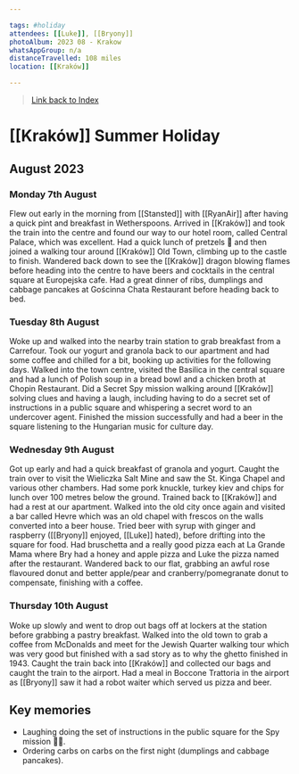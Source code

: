 ```yaml
---

tags: #holiday
attendees: [[Luke]], [[Bryony]]
photoAlbum: 2023 08 - Krakow
whatsAppGroup: n/a
distanceTravelled: 108 miles
location: [[Kraków]]

---
```


> [Link back to Index](obsidian://open?vault=Personal%20Notes&file=000%20Index)

# [[Kraków]] Summer Holiday

## August 2023

### Monday 7th August

Flew out early in the morning from [[Stansted]] with [[RyanAir]] after having a quick pint and breakfast in Wetherspoons. Arrived in [[Kraków]] and took the train into the centre and found our way to our hotel room, called Central Palace, which was excellent. Had a quick lunch of pretzels 🥨 and then joined a walking tour around [[Kraków]] Old Town, climbing up to the castle to finish. Wandered back down to see the [[Kraków]] dragon blowing flames before heading into the centre to have beers and cocktails in the central square at Europejska cafe. Had a great dinner of ribs, dumplings and cabbage pancakes at Gościnna Chata Restaurant before heading back to bed.

### Tuesday 8th August

Woke up and walked into the nearby train station to grab breakfast from a Carrefour. Took our yogurt and granola back to our apartment and had some coffee and chilled for a bit, booking up activities for the following days. Walked into the town centre, visited the Basilica in the central square and had a lunch of Polish soup in a bread bowl and a chicken broth at Chopin Restaurant. Did a Secret Spy mission walking around [[Kraków]] solving clues and having a laugh, including having to do a secret set of instructions in a public square and whispering a secret word to an undercover agent. Finished the mission successfully and had a beer in the square listening to the Hungarian music for culture day.

### Wednesday 9th August

Got up early and had a quick breakfast of granola and yogurt. Caught the train over to visit the Wieliczka Salt Mine and saw the St. Kinga Chapel and various other chambers. Had some pork knuckle, turkey kiev and chips for lunch over 100 metres below the ground. Trained back to [[Kraków]] and had a rest at our apartment. Walked into the old city once again and visited a bar called Hevre which was an old chapel with frescos on the walls converted into a beer house. Tried beer with syrup with ginger and raspberry ([[Bryony]] enjoyed, [[Luke]] hated), before drifting into the square for food. Had bruschetta and a really good pizza each at La Grande Mama where Bry had a honey and apple pizza and Luke the pizza named after the restaurant. Wandered back to our flat, grabbing an awful rose flavoured donut and better apple/pear and cranberry/pomegranate donut to compensate, finishing with a coffee.

### Thursday 10th August

Woke up slowly and went to drop out bags off at lockers at the station before grabbing a pastry breakfast. Walked into the old town to grab a coffee from McDonalds and meet for the Jewish Quarter walking tour which was very good but finished with a sad story as to why the ghetto finished in 1943. Caught the train back into [[Kraków]] and collected our bags and caught the train to the airport. Had a meal in Boccone Trattoria in the airport as [[Bryony]] saw it had a robot waiter which served us pizza and beer.

## Key memories

- Laughing doing the set of instructions in the public square for the Spy mission 🕵️‍♀️.
- Ordering carbs on carbs on the first night (dumplings and cabbage pancakes).
